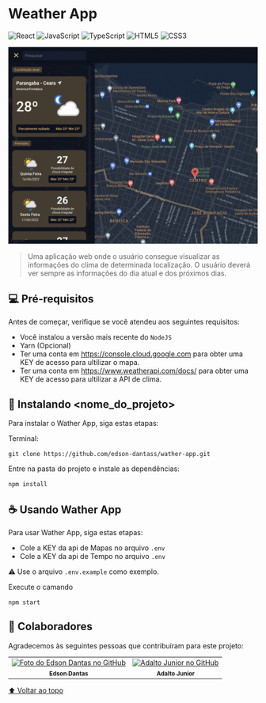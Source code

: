 # Weather App

![React](https://img.shields.io/badge/react-%2320232a.svg?style=for-the-badge&logo=react&logoColor=%2361DAFB)
![JavaScript](https://img.shields.io/badge/javascript-%23323330.svg?style=for-the-badge&logo=javascript&logoColor=%23F7DF1E)
![TypeScript](https://img.shields.io/badge/typescript-%23007ACC.svg?style=for-the-badge&logo=typescript&logoColor=white)
![HTML5](https://img.shields.io/badge/html5-%23E34F26.svg?style=for-the-badge&logo=html5&logoColor=white)
![CSS3](https://img.shields.io/badge/css3-%231572B6.svg?style=for-the-badge&logo=css3&logoColor=white)

<img src=".github/preview.png" alt="Preview">

> Uma aplicação web onde o usuário consegue visualizar as informações do clima de determinada localização. O usuário deverá ver sempre as informações do dia atual e dos próximos dias.

## 💻 Pré-requisitos

Antes de começar, verifique se você atendeu aos seguintes requisitos:

- Você instalou a versão mais recente do `NodeJS`
- Yarn (Opcional)
- Ter uma conta em https://console.cloud.google.com para obter uma KEY de acesso para ultilizar o mapa.
- Ter uma conta em https://www.weatherapi.com/docs/ para obter uma KEY de acesso para ultilizar a API de clima.

## 🚀 Instalando <nome_do_projeto>

Para instalar o Wather App, siga estas etapas:

Terminal:

```
git clone https://github.com/edson-dantass/wather-app.git

```

Entre na pasta do projeto e instale as dependências:

```
npm install

```

## ☕ Usando Wather App

Para usar Wather App, siga estas etapas:

- Cole a KEY da api de Mapas no arquivo `.env`
- Cole a KEY da api de Tempo no arquivo `.env`

⚠️ Use o arquivo `.env.example` como exemplo.

Execute o camando

```
npm start
```

## 🤝 Colaboradores

Agradecemos às seguintes pessoas que contribuíram para este projeto:

<table>
  <tr>
    <td align="center">
      <a href="#">
        <img src="https://avatars.githubusercontent.com/u/79416133?v=4" width="100px;" alt="Foto do Edson Dantas no GitHub"/><br>
        <sub>
          <b>Edson Dantas</b>
        </sub>
      </a>
    </td>
    <td align="center">
      <a href="#">
        <img src="https://avatars.githubusercontent.com/u/6230359?v=4" width="100px;" alt="Adalto Junior no GitHub" /><br>
        <sub>
          <b>Adalto Junior</b>
        </sub>
      </a>
    </td>
  </tr>
</table>

[⬆ Voltar ao topo](#nome-do-projeto)<br>
